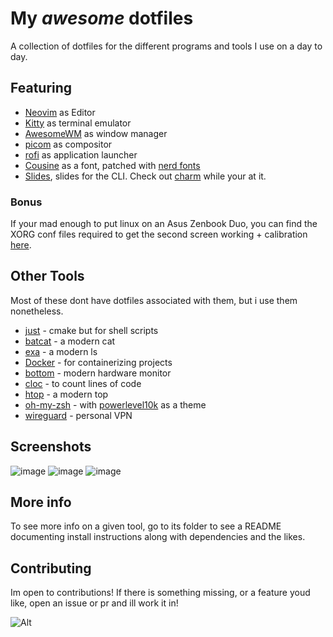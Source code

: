 # My *awesome* dotfiles

A collection of dotfiles for the different programs and tools I use on a day to day.

## Featuring  

* [Neovim](https://neovim.io/) as Editor
* [Kitty](https://sw.kovidgoyal.net/kitty/) as terminal emulator
* [AwesomeWM](https://awesomewm.org/) as window manager
* [picom](https://github.com/yshui/picom) as compositor
* [rofi](https://github.com/davatorium/rofi) as application launcher
* [Cousine](https://fonts.google.com/specimen/Cousine) as a font, patched with [nerd fonts](https://www.nerdfonts.com/)
* [Slides](https://github.com/maaslalani/slides), slides for the CLI. Check out [charm](https://charm.sh/) while your at it.

### Bonus

If your mad enough to put linux on an Asus Zenbook Duo, you can find the XORG conf files required to get the second screen working +
calibration [here]('/misc').

## Other Tools
Most of these dont have dotfiles associated with them, but i use them nonetheless. 

* [just](https://github.com/casey/just) - cmake but for shell scripts
* [batcat](https://github.com/sharkdp/bat) - a modern cat
* [exa](https://github.com/ogham/exa) - a modern ls
* [Docker](https://www.docker.com/) - for containerizing projects
* [bottom](https://github.com/ClementTsang/bottom) - modern hardware monitor
* [cloc](https://github.com/AlDanial/cloc) - to count lines of code
* [htop](https://github.com/htop-dev/htop) - a modern top
* [oh-my-zsh](https://ohmyz.sh/) - with [powerlevel10k](https://github.com/romkatv/powerlevel10k) as a theme
* [wireguard](https://www.wireguard.com/) - personal VPN

## Screenshots
![image](https://user-images.githubusercontent.com/34988548/205111268-698b0b7a-2225-41d7-a07c-67d4bda346b6.png)
![image](https://user-images.githubusercontent.com/34988548/235247404-f2461450-4052-404d-a6b8-fd923ea04b2b.png)
![image](https://user-images.githubusercontent.com/34988548/205111838-c5199625-a5c9-4a96-b554-29aa9a6bfdef.png)


## More info

To see more info on a given tool, go to its folder to see a README documenting install instructions
along with dependencies and the likes.

## Contributing

Im open to contributions! If there is something missing, or a feature youd like, open an issue or pr and ill work it in!

![Alt](https://repobeats.axiom.co/api/embed/cfce6e9d242557fc3e91b4c160ad5ee14afc33c8.svg "Repobeats analytics image")
